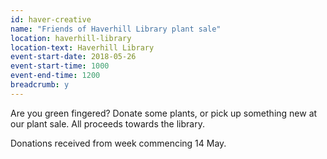 ```yaml
---
id: haver-creative
name: "Friends of Haverhill Library plant sale"
location: haverhill-library
location-text: Haverhill Library
event-start-date: 2018-05-26
event-start-time: 1000
event-end-time: 1200
breadcrumb: y
---
```


Are you green fingered? Donate some plants, or pick up something new at our plant sale. All proceeds towards the library.

Donations received from week commencing 14 May.
